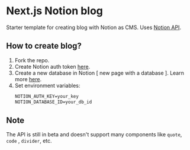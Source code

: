 # Next.js Notion blog

Starter template for creating blog with Notion as CMS. Uses [Notion API](https://github.com/makenotion/notion-sdk-js).

## How to create blog?

1. Fork the repo. 
2. Create Notion auth token [here](https://www.notion.so/my-integrations).
3. Create a new database in Notion [ new page with a database ]. Learn more [here](https://developers.notion.com/docs).
4. Set environment variables:
    ```md
    NOTION_AUTH_KEY=your_key
    NOTION_DATABASE_ID=your_db_id

    ```


## Note

The API is still in beta and doesn't support many components like `quote`, `code` , `divider`, etc. 

